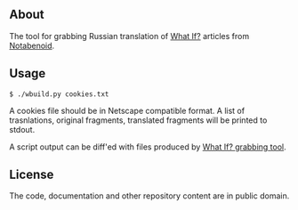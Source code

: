 ## About

The tool for grabbing Russian translation of [What If?](http://what-if.xkcd.com) articles from [Notabenoid](http://notabenoid.org).

## Usage

```
$ ./wbuild.py cookies.txt
```

A cookies file should be in Netscape compatible format. A list of trasnlations, original fragments, translated fragments will be printed to stdout.

A script output can be diff'ed with files produced by [What If? grabbing tool](https://github.com/whatifrussian/what_if_parse).

## License

The code, documentation and other repository content are in public domain.
